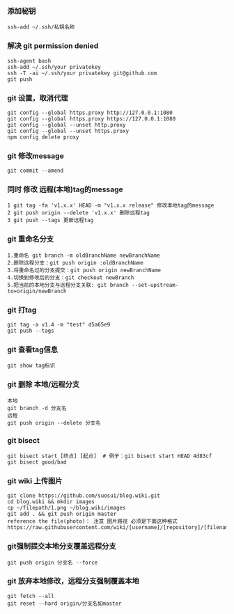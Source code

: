 ### 添加秘钥
```shell
ssh-add ~/.ssh/私钥名称
```
### 解决 git permission denied
```shell
ssh-agent bash
ssh-add ~/.ssh/your privatekey
ssh -T -ai ~/.ssh/your privatekey git@github.com
git push
```

### git 设置，取消代理
```shell
git config --global https.proxy http://127.0.0.1:1080
git config --global https.proxy https://127.0.0.1:1080
git config --global --unset http.proxy
git config --global --unset https.proxy
npm config delete proxy
```

### git 修改message
```shell
git commit --amend
```

### 同时 修改 远程(本地)tag的message
```shell
1 git tag -fa 'v1.x.x' HEAD -m "v1.x.x release" 修改本地tag的message
2 git push origin --delete 'v1.x.x' 删除远程tag
3 git push --tags 更新远程tag
```

### git 重命名分支
```shell
1.重命名 git branch -m oldBranchName newBranchName
2.删除远程分支：git push origin :oldBranchName
3.将重命名过的分支提交：git push origin newBranchName
4.切换到修改后的分支：git checkout newBranch
5.把当前的本地分支与远程分支关联: git branch --set-upstream-to=origin/newBranch
```

### git 打tag
```shell
git tag -a v1.4 -m "test" d5a65e9
git push --tags
```

### git 查看tag信息
```shell
git show tag标识
```

### git 删除 本地/远程分支
```shell
本地
git branch -d 分支名
远程
git push origin --delete 分支名
```

### git bisect
```
git bisect start [终点] [起点]  # 例子：git bisect start HEAD 4d83cf
git bisect good/bad
```

### git wiki 上传图片
```shell
git clone https://github.com/suosui/blog.wiki.git
cd blog.wiki && mkdir images
cp ~/filepath/1.png ~/blog.wiki/images
git add . && git push origin master
reference the file(photo)： 注意 图片路径 必须是下面这种格式 https://raw.githubusercontent.com/wiki/[username]/[repository]/[filename]
```

### git强制提交本地分支覆盖远程分支
```shell
git push origin 分支名 --force
```

### git 放弃本地修改，远程分支强制覆盖本地
```shell
git fetch --all
git reset --hard origin/分支名如master
```
